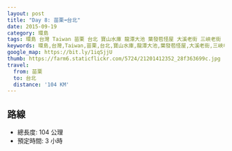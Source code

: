 ```yaml
---
layout: post
title: "Day 8: 苗栗➟台北"
date: 2015-09-19
category: 環島
tags: 環島 台灣 Taiwan 苗栗 台北 寶山水庫 龍潭大池 葉發苞怪屋 大溪老街 三峽老街
keywords: 環島,台灣,Taiwan,苗栗,台北,寶山水庫,龍潭大池,葉發苞怪屋,大溪老街,三峽老街
google_map: https://bit.ly/1iqSjjU
thumb: https://farm6.staticflickr.com/5724/21201412352_28f363699c.jpg
travel:
  from: 苗栗
  to: 台北
  distance: '104 KM'
---
```


## 路線

- 總長度: 104 公理
- 預定時間: 3 小時
